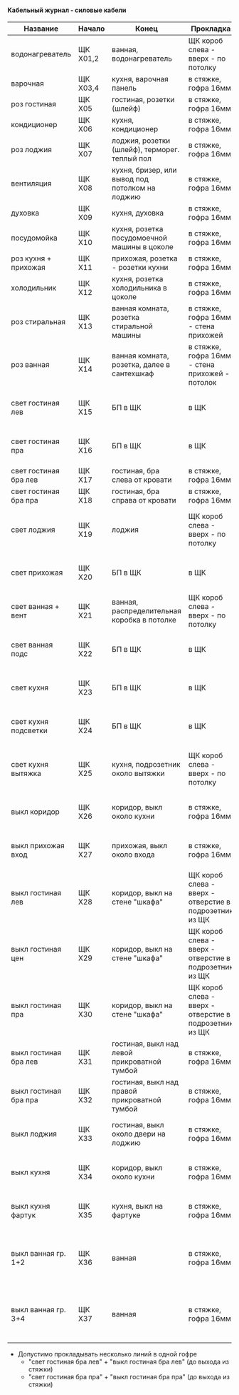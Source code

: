 #### Кабельный журнал - силовые кабели

| Название              | Начало   | Конец                                           | Прокладка                                              | Марка    | Жилы  | Примечание                                                |
|-----------------------|----------|-------------------------------------------------|--------------------------------------------------------|----------|-------|-----------------------------------------------------------|
| водонагреватель       | ЩК X01,2 | ванная, водонагреватель                         | ЩК короб слева - вверх - по потолку                    | ВВГнг-LS | 3*6   | вывод                                                     |
| варочная              | ЩК X03,4 | кухня, варочная панель                          | в стяжке, гофра 16мм                                   | ВВГнг-LS | 3*6   | вывод                                                     |
| роз гостиная          | ЩК X05   | гостиная, розетки (шлейф)                       | в стяжке, гофра 16мм                                   | ВВГнг-LS | 3*2.5 |                                                           |
| кондиционер           | ЩК X06   | кухня, кондиционер                              | в стяжке, гофра 16мм                                   | ВВГнг-LS | 3*2.5 | вывод                                                     |
| роз лоджия            | ЩК X07   | лоджия, розетки (шлейф), терморег. теплый пол   | в стяжке, гофра 16мм                                   | ВВГнг-LS | 3*2.5 |                                                           |
| вентиляция            | ЩК X08   | кухня, бризер, или вывод под потолком на лоджию | в стяжке, гофра 16мм                                   | ВВГнг-LS | 3*2.5 | вывод                                                     |
| духовка               | ЩК X09   | кухня, духовка                                  | в стяжке, гофра 16мм                                   | ВВГнг-LS | 3*4   | вывод                                                     |
| посудомойка           | ЩК X10   | кухня, розетка посудомоечной машины в цоколе    | в стяжке, гофра 16мм                                   | ВВГнг-LS | 3*2.5 |                                                           |
| роз кухня + прихожая  | ЩК X11   | прихожая, розетка - розетки кухни               | в стяжке, гофра 16мм                                   | ВВГнг-LS | 3*2.5 |                                                           |
| холодильник           | ЩК X12   | кухня, розетка холодильника в цоколе            | в стяжке, гофра 16мм                                   | ВВГнг-LS | 3*2.5 |                                                           |
| роз стиральная        | ЩК X13   | ванная комната, розетка стиральной машины       | в стяжке, гофра 16мм - стена прихожей                  | ВВГнг-LS | 3*2.5 | не по стене ванной                                        |
| роз ванная            | ЩК X14   | ванная комната, розетка, далее в сантехшкаф     | в стяжке, гофра 16мм - стена прихожей - потолок        | ВВГнг-LS | 3*2.5 | не по стене ванной                                        |
| свет гостиная лев     | ЩК X15   | БП в ЩК                                         | в ЩК                                                   |          |       | (см. документацию низковольтного освещения)               |
| свет гостиная пра     | ЩК X16   | БП в ЩК                                         | в ЩК                                                   |          |       | (см. документацию низковольтного освещения)               |
| свет гостиная бра лев | ЩК X17   | гостиная, бра слева от кровати                  | в стяжке, гофра 16мм                                   | ВВГнг-LS | 3*1.5 | вывод                                                     |
| свет гостиная бра пра | ЩК X18   | гостиная, бра справа от кровати                 | в стяжке, гофра 16мм                                   | ВВГнг-LS | 3*1.5 | вывод                                                     |
| свет лоджия           | ЩК X19   | лоджия                                          | ЩК короб слева - вверх - по потолку                    | ВВГнг-LS | 3*1.5 | тянуть последним, если останется 4*1.5, протянуть 4*1.5   |
| свет прихожая         | ЩК X20   | БП в ЩК                                         | в ЩК                                                   |          |       | (см. документацию низковольтного освещения)               |
| свет ванная + вент    | ЩК X21   | ванная, распределительная коробка в потолке     | ЩК короб слева - вверх - по потолку                    | ВВГнг-LS | 4*1.5 |                                                           |
| свет ванная подс      | ЩК X22   | БП в ЩК                                         | в ЩК                                                   |          |       | (см. документацию низковольтного освещения)               |
| свет кухня            | ЩК X23   | БП в ЩК                                         | в ЩК                                                   |          |       | (см. документацию низковольтного освещения)               |
| свет кухня подсветки  | ЩК X24   | БП в ЩК                                         | в ЩК                                                   |          |       | (см. документацию низковольтного освещения)               |
| свет кухня вытяжка    | ЩК X25   | кухня, подрозетник около вытяжки                | ЩК короб слева - вверх - по потолку                    | ВВГнг-LS | 4*1.5 | тянуть последним, если не хватает 4*1.5, протянуть 3*1.5  |
| выкл коридор          | ЩК X26   | коридор, выкл около кухни                       | в стяжке, гофра 16мм                                   | ВВГнг-LS | 3*1.5 | кабель с жилами коричневая + черная + серая               |
| выкл прихожая вход    | ЩК X27   | прихожая, выкл около входа                      | в стяжке, гофра 16мм                                   | ВВГнг-LS | 3*1.5 | кабель с жилами коричневая + черная + серая               |
| выкл гостиная лев     | ЩК X28   | коридор, выкл на стене "шкафа"                  | ЩК короб слева - вверх - отверстие в подрозетник из ЩК | ВВГнг-LS | 3*1.5 | кабель с жилами коричневая + черная + серая               |
| выкл гостиная цен     | ЩК X29   | коридор, выкл на стене "шкафа"                  | ЩК короб слева - вверх - отверстие в подрозетник из ЩК | ВВГнг-LS | 3*1.5 | кабель с жилами коричневая + черная + серая               |
| выкл гостиная пра     | ЩК X30   | коридор, выкл на стене "шкафа"                  | ЩК короб слева - вверх - отверстие в подрозетник из ЩК | ВВГнг-LS | 3*1.5 | кабель с жилами коричневая + черная + серая               |
| выкл гостиная бра лев | ЩК X31   | гостиная, выкл над левой прикроватной тумбой    | в стяжке, гофра 16мм                                   | ВВГнг-LS | 3*1.5 | кабель с жилами коричневая + черная + серая               |
| выкл гостиная бра пра | ЩК X32   | гостиная, выкл над правой прикроватной тумбой   | в стяжке, гофра 16мм                                   | ВВГнг-LS | 3*1.5 | кабель с жилами коричневая + черная + серая               |
| выкл лоджия           | ЩК X33   | гостиная, выкл около двери на лоджию            | в стяжке, гофра 16мм                                   | ВВГнг-LS | 3*1.5 | кабель с жилами коричневая + черная + серая               |
| выкл кухня            | ЩК X34   | коридор, выкл около кухни                       | в стяжке, гофра 16мм                                   | ВВГнг-LS | 3*1.5 | кабель с жилами коричневая + черная + серая               |
| выкл кухня фартук     | ЩК X35   | кухня, выкл на фартуке                          | в стяжке, гофра 16мм                                   | ВВГнг-LS | 3*1.5 | кабель с жилами коричневая + черная + серая               |
| выкл ванная гр. 1+2   | ЩК X36   | ванная                                          | в стяжке, гофра 16мм                                   | ВВГнг-LS | 3*1.5 | кабель с жилами коричневая + черная + серая, снаружи в.к. |
| выкл ванная гр. 3+4   | ЩК X37   | ванная                                          | в стяжке, гофра 16мм                                   | ВВГнг-LS | 3*1.5 | кабель с жилами коричневая + черная + серая, снаружи в.к. |

* Допустимо прокладывать несколько линий в одной гофре
  * "свет гостиная бра лев" + "выкл гостиная бра лев" (до выхода из стяжки) 
  * "свет гостиная бра пра" + "выкл гостиная бра пра" (до выхода из стяжки)
